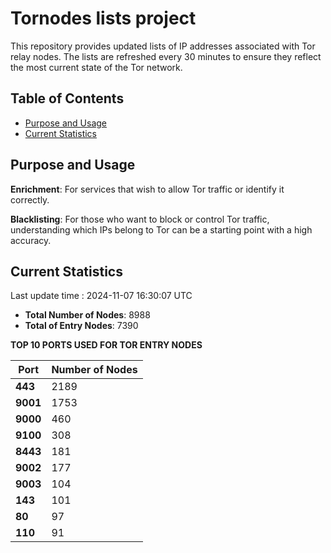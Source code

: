 # Tornodes lists project

This repository provides updated lists of IP addresses associated with Tor relay nodes. The lists are refreshed every 30 minutes to ensure they reflect the most current state of the Tor network.

## Table of Contents

- [Purpose and Usage](#purpose-and-usage)
- [Current Statistics](#current-statistics)


## Purpose and Usage

**Enrichment**: For services that wish to allow Tor traffic or identify it correctly.

**Blacklisting**: For those who want to block or control Tor traffic, understanding which IPs belong to Tor can be a starting point with a high accuracy.

## Current Statistics

Last update time : 2024-11-07 16:30:07 UTC

- **Total Number of Nodes**: 8988
- **Total of Entry Nodes**: 7390

**TOP 10 PORTS USED FOR TOR ENTRY NODES**

| **Port** | **Number of Nodes** |
|------|-----------------|
| **443**   | 2189  |
| **9001**   | 1753  |
| **9000**   | 460  |
| **9100**   | 308  |
| **8443**   | 181  |
| **9002**   | 177  |
| **9003**   | 104  |
| **143**   | 101  |
| **80**   | 97  |
| **110**   | 91  |

